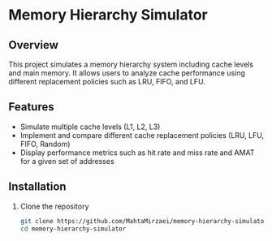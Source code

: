 # Memory Hierarchy Simulator

## Overview

This project simulates a memory hierarchy system including cache levels and main memory. It allows users to analyze cache performance using different replacement policies such as LRU, FIFO, and LFU.

## Features

- Simulate multiple cache levels (L1, L2, L3)
- Implement and compare different cache replacement policies (LRU, LFU, FIFO, Random)
- Display performance metrics such as hit rate and miss rate and AMAT for a given set of addresses

## Installation

1. Clone the repository

   ```bash
   git clone https://github.com/MahtaMirzaei/memory-hierarchy-simulator.git
   cd memory-hierarchy-simulator
   ```
